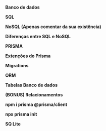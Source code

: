 **Banco de dados**

**SQL**

**NoSQL (Apenas comentar da sua existência)**

**Diferenças entre SQL e NoSQL**

**PRISMA**

**Extenções do Prisma**

**Migrations**

**ORM**

**Tabelas Banco de dados**

**(BONUS) Relacionamentos**

**npm i prisma @prisma/client**

**npx prisma init**

**SQ Lite**
